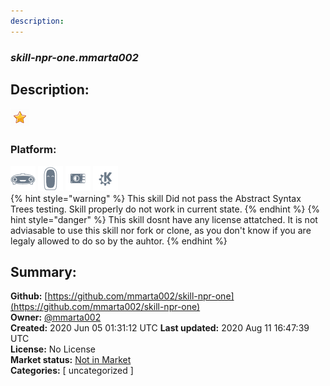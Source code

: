 ```yaml
---
description: 
---
```


### _skill-npr-one.mmarta002_  
## Description:  
  
  
![](../.gitbook/assets/star.png)  
  
### Platform:  
 ![Mark I](../.gitbook/assets/mark-1-icon.png)  ![Mark II](../.gitbook/assets/mark-2-icon.png)  ![Picroft](../.gitbook/assets/picroft-icon.png)  ![plasmoid](../.gitbook/assets/kde.png)   
{% hint style="warning" %}
This skill Did not pass the Abstract Syntax Trees testing. Skill properly do not work in current state.
{% endhint %}
{% hint style="danger" %}
This skill dosnt have any license attatched. It is not adviasable to use this skill nor fork or clone, as you don't know if you are legaly allowed to do so by the auhtor.
{% endhint %}
  
## Summary:  
**Github:** [https://github.com/mmarta002/skill-npr-one](https://github.com/mmarta002/skill-npr-one)  
**Owner:** [@mmarta002](https://github.com/mmarta002)  
**Created:** 2020 Jun 05 01:31:12 UTC  **Last updated:** 2020 Aug 11 16:47:39 UTC  
**License:** No License  
**Market status:** [Not in Market](https://market.mycroft.ai/skill/)  
**Categories:** [ uncategorized ]   
